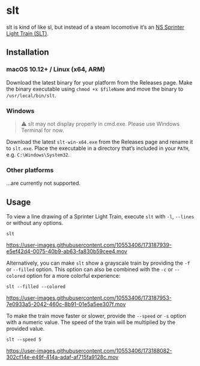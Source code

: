 # slt
slt is kind of like sl, but instead of a steam locomotive it’s an [NS Sprinter
Light Train (SLT)](https://trains.chuniversiteit.nl/#slt).

## Installation

### macOS 10.12+ / Linux (x64, ARM)
Download the latest binary for your platform from the Releases page. Make the
binary executable using `chmod +x $fileName` and move the binary to `/usr/local/bin/slt`.

### Windows
> :warning: slt may not display properly in cmd.exe. Please use Windows Terminal
> for now.

Download the latest `slt-win-x64.exe` from the Releases page and rename it to
`slt.exe`. Place the executable in a directory that’s included in your `PATH`,
e.g. `C:\Windows\System32`.

### Other platforms
…are currently not supported.

## Usage

To view a line drawing of a Sprinter Light Train, execute `slt` with `-l`,
`--lines` or without any options.

```
slt
```

https://user-images.githubusercontent.com/10553406/173187939-e5ef42d4-0075-40b9-ab63-fa830b59cee4.mov

Alternatively, you can make `slt` show a grayscale train by providing the `-f`
or `--filled` option. This option can also be combined with the `-c` or
`--colored` option for a more colorful experience:

```
slt --filled --colored
```

https://user-images.githubusercontent.com/10553406/173187953-7e0933a5-2042-460c-8b91-01e5a5ee307f.mov

To make the train move faster or slower, provide the `--speed` or `-s` option
with a numeric value. The speed of the train will be multiplied by the provided
value.

```
slt --speed 5
```

https://user-images.githubusercontent.com/10553406/173188082-302cf14e-e49f-414a-adaf-af715fa9128c.mov
